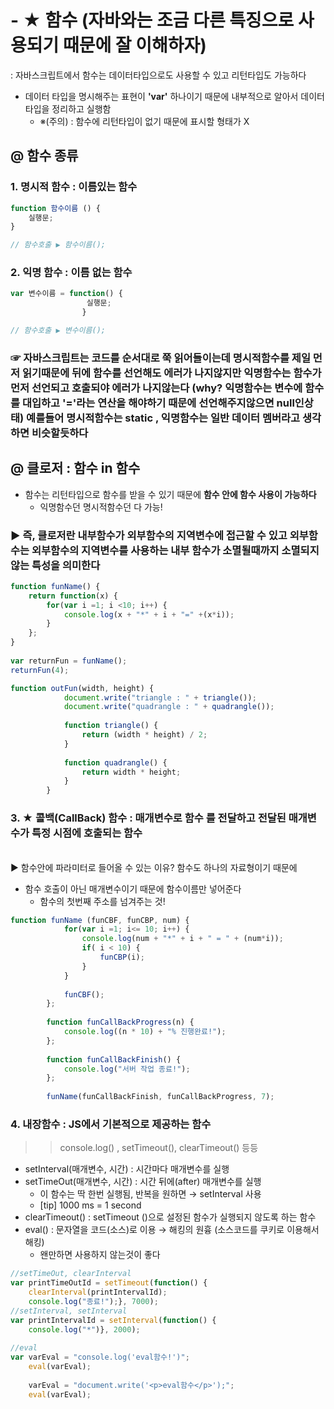 # - ★ 함수 (자바와는 조금 다른 특징으로 사용되기 때문에 잘 이해하자)
: 자바스크립트에서 함수는 데이터타입으로도 사용할 수 있고 리턴타입도 가능하다 
- 데이터 타입을 명시해주는 표현이 **'var'** 하나이기 때문에 내부적으로 알아서 데이터타입을 정리하고 실행함
    -  ※(주의) : 함수에 리턴타입이 없기 때문에 표시할 형태가 X

## @ 함수 종류
### 1. 명시적 함수 : 이름있는 함수 
```javascript
function 함수이름 () {
    실행문;
}

// 함수호출 ▶ 함수이름();
```

### 2. 익명 함수 : 이름 없는 함수
```javascript
var 변수이름 = function() {
                 실행문;
                }

// 함수호출 ▶ 변수이름();
```

### ☞ 자바스크립트는 코드를 순서대로 쭉 읽어들이는데 명시적함수를 제일 먼저 읽기때문에 뒤에 함수를 선언해도 에러가 나지않지만 익명함수는 함수가 먼저 선언되고 호출되야 에러가 나지않는다 (why? 익명함수는 변수에 함수를 대입하고 '='라는 연산을 해야하기 때문에 선언해주지않으면 null인상태) 예를들어 명시적함수는 static , 익명함수는 일반 데이터 멤버라고 생각하면 비슷할듯하다


## @ 클로저 : 함수 in 함수
- 함수는 리턴타입으로 함수를 받을 수 있기 때문에 **함수 안에 함수 사용이 가능하다** 
    - 익명함수던 명시적함수던 다 가능! 

### ▶ 즉, 클로저란 내부함수가 외부함수의 지역변수에 접근할 수 있고 외부함수는 외부함수의 지역변수를 사용하는 내부 함수가 소멸될때까지 소멸되지 않는 특성을 의미한다

```javascript
function funName() {
	return function(x) {
		for(var i =1; i <10; i++) {
			console.log(x + "*" + i + "=" +(x*i));
		}
	};
}
		
var returnFun = funName();
returnFun(4);
```
```javascript
function outFun(width, height) {
			document.write("triangle : " + triangle());
			document.write("quadrangle : " + quadrangle());
			
			function triangle() {
				return (width * height) / 2;
			}
			
			function quadrangle() {
				return width * height;
			}
		}
```

### 3. ★ 콜백(CallBack) 함수 : **매개변수로 함수** 를 전달하고 전달된 매개변수가 특정 시점에 호출되는 함수
<br> ▶ 함수안에 파라미터로 들어올 수 있는 이유? 함수도 하나의 자료형이기 때문에 <br> 

- 함수 호출이 아닌 매개변수이기 때문에 함수이름만 넣어준다
    - 함수의 첫번째 주소를 넘겨주는 것! 
```javascript
function funName (funCBF, funCBP, num) {
			for(var i =1; i<= 10; i++) {
				console.log(num + "*" + i + " = " + (num*i));
				if( i < 10) {
					funCBP(i);
				}
			}
			
			funCBF();
		};
		
		function funCallBackProgress(n) {
			console.log((n * 10) + "% 진행완료!");
		};
		
		function funCallBackFinish() {
			console.log("서버 작업 종료!");
		};
		
		funName(funCallBackFinish, funCallBackProgress, 7);
```

### 4. 내장함수 : JS에서 기본적으로 제공하는 함수 
>> console.log() , setTimeout(), clearTimeout() 등등 
- setInterval(매개변수, 시간) : 시간마다 매개변수를 실행
- setTimeOut(매개변수, 시간) : 시간 뒤에(after) 매개변수를 실행 
    - 이 함수는 딱 한번 실행됨, 반복을 원하면 → setInterval 사용
    - [tip] 1000 ms = 1 second
- clearTimeout() : setTimeout ()으로 설정된 함수가 실행되지 않도록 하는 함수
- eval() : 문자열을 코드(소스)로 이용 → 해킹의 원흉 (소스코드를 쿠키로 이용해서 해킹)
    - 왠만하면 사용하지 않는것이 좋다
```javascript
//setTimeOut, clearInterval
var printTimeOutId = setTimeout(function() {
	clearInterval(printIntervalId);
	console.log("종료!");}, 7000);
//setInterval, setInterval		
var printIntervalId = setInterval(function() {
	console.log("*")}, 2000);
		
//eval
var varEval = "console.log('eval함수!')";
	eval(varEval);
		
	varEval = "document.write('<p>eval함수</p>');";
	eval(varEval);
```
